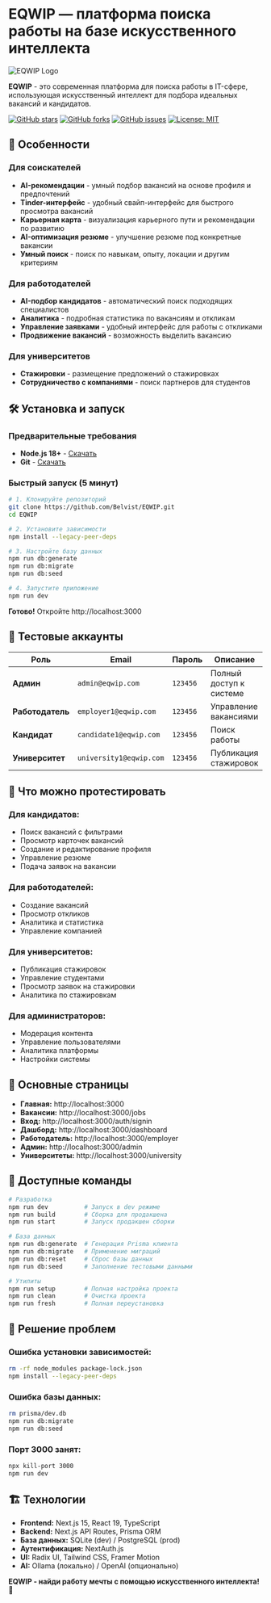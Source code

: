 # EQWIP — платформа поиска работы на базе искусственного интеллекта

![EQWIP Logo](public/eqwipdark.png)

**EQWIP** - это современная платформа для поиска работы в IT-сфере, использующая искусственный интеллект для подбора идеальных вакансий и кандидатов.

[![GitHub stars](https://img.shields.io/github/stars/Belvist/EQWIP?style=social)](https://github.com/Belvist/EQWIP)
[![GitHub forks](https://img.shields.io/github/forks/Belvist/EQWIP?style=social)](https://github.com/Belvist/EQWIP)
[![GitHub issues](https://img.shields.io/github/issues/Belvist/EQWIP)](https://github.com/Belvist/EQWIP/issues)
[![License: MIT](https://img.shields.io/badge/License-MIT-yellow.svg)](https://opensource.org/licenses/MIT)

## 🚀 Особенности

### Для соискателей
- **AI-рекомендации** - умный подбор вакансий на основе профиля и предпочтений
- **Tinder-интерфейс** - удобный свайп-интерфейс для быстрого просмотра вакансий
- **Карьерная карта** - визуализация карьерного пути и рекомендации по развитию
- **AI-оптимизация резюме** - улучшение резюме под конкретные вакансии
- **Умный поиск** - поиск по навыкам, опыту, локации и другим критериям

### Для работодателей
- **AI-подбор кандидатов** - автоматический поиск подходящих специалистов
- **Аналитика** - подробная статистика по вакансиям и откликам
- **Управление заявками** - удобный интерфейс для работы с откликами
- **Продвижение вакансий** - возможность выделить вакансию

### Для университетов
- **Стажировки** - размещение предложений о стажировках
- **Сотрудничество с компаниями** - поиск партнеров для студентов

## 🛠️ Установка и запуск

### Предварительные требования
- **Node.js 18+** - [Скачать](https://nodejs.org/)
- **Git** - [Скачать](https://git-scm.com/)

### Быстрый запуск (5 минут)

```bash
# 1. Клонируйте репозиторий
git clone https://github.com/Belvist/EQWIP.git
cd EQWIP

# 2. Установите зависимости
npm install --legacy-peer-deps

# 3. Настройте базу данных
npm run db:generate
npm run db:migrate
npm run db:seed

# 4. Запустите приложение
npm run dev
```

**Готово!** Откройте http://localhost:3000

## 👥 Тестовые аккаунты

| Роль | Email | Пароль | Описание |
|------|-------|--------|----------|
| **Админ** | `admin@eqwip.com` | `123456` | Полный доступ к системе |
| **Работодатель** | `employer1@eqwip.com` | `123456` | Управление вакансиями |
| **Кандидат** | `candidate1@eqwip.com` | `123456` | Поиск работы |
| **Университет** | `university1@eqwip.com` | `123456` | Публикация стажировок |

## 🎯 Что можно протестировать

### Для кандидатов:
- Поиск вакансий с фильтрами
- Просмотр карточек вакансий
- Создание и редактирование профиля
- Управление резюме
- Подача заявок на вакансии

### Для работодателей:
- Создание вакансий
- Просмотр откликов
- Аналитика и статистика
- Управление компанией

### Для университетов:
- Публикация стажировок
- Управление студентами
- Просмотр заявок на стажировки
- Аналитика по стажировкам

### Для администраторов:
- Модерация контента
- Управление пользователями
- Аналитика платформы
- Настройки системы

## 📱 Основные страницы

- **Главная:** http://localhost:3000
- **Вакансии:** http://localhost:3000/jobs
- **Вход:** http://localhost:3000/auth/signin
- **Дашборд:** http://localhost:3000/dashboard
- **Работодатель:** http://localhost:3000/employer
- **Админ:** http://localhost:3000/admin
- **Университеты:** http://localhost:3000/university

## 🔧 Доступные команды

```bash
# Разработка
npm run dev          # Запуск в dev режиме
npm run build        # Сборка для продакшена
npm run start        # Запуск продакшен сборки

# База данных
npm run db:generate  # Генерация Prisma клиента
npm run db:migrate   # Применение миграций
npm run db:reset     # Сброс базы данных
npm run db:seed      # Заполнение тестовыми данными

# Утилиты
npm run setup        # Полная настройка проекта
npm run clean        # Очистка проекта
npm run fresh        # Полная переустановка
```

## 🐛 Решение проблем

### Ошибка установки зависимостей:
```bash
rm -rf node_modules package-lock.json
npm install --legacy-peer-deps
```

### Ошибка базы данных:
```bash
rm prisma/dev.db
npm run db:migrate
npm run db:seed
```

### Порт 3000 занят:
```bash
npx kill-port 3000
npm run dev
```

## 🏗️ Технологии

- **Frontend:** Next.js 15, React 19, TypeScript
- **Backend:** Next.js API Routes, Prisma ORM
- **База данных:** SQLite (dev) / PostgreSQL (prod)
- **Аутентификация:** NextAuth.js
- **UI:** Radix UI, Tailwind CSS, Framer Motion
- **AI:** Ollama (локально) / OpenAI (опционально)


**EQWIP - найди работу мечты с помощью искусственного интеллекта! 🚀**
